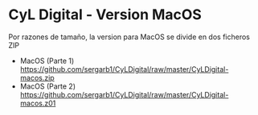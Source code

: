 # CyL Digital - Version MacOS

Por razones de tamaño, la version para MacOS se divide en dos ficheros ZIP
- MacOS (Parte 1) https://github.com/sergarb1/CyLDigital/raw/master/CyLDigital-macos.zip
- MacOS (Parte 2) https://github.com/sergarb1/CyLDigital/raw/master/CyLDigital-macos.z01


     
